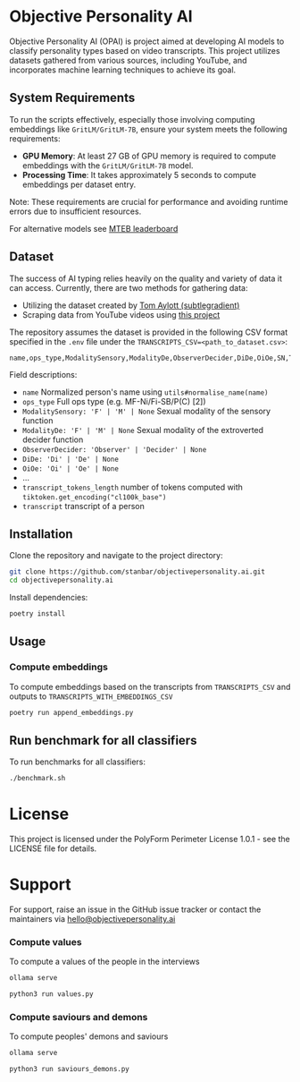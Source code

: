 # Objective Personality AI

Objective Personality AI (OPAI) is project aimed at developing AI models to classify personality types based on video transcripts. This project utilizes datasets gathered from various sources, including YouTube, and incorporates machine learning techniques to achieve its goal.

## System Requirements

To run the scripts effectively, especially those involving computing embeddings like `GritLM/GritLM-7B`, ensure your system meets the following requirements:

- **GPU Memory**: At least 27 GB of GPU memory is required to compute embeddings with the `GritLM/GritLM-7B` model.
- **Processing Time**: It takes approximately 5 seconds to compute embeddings per dataset entry.

Note: These requirements are crucial for performance and avoiding runtime errors due to insufficient resources.

For alternative models see [MTEB leaderboard](https://huggingface.co/spaces/mteb/leaderboard)


## Dataset

The success of AI typing relies heavily on the quality and variety of data it can access. Currently, there are two methods for gathering data:

- Utilizing the dataset created by [Tom Aylott (subtlegradient)](https://huggingface.co/datasets/subtlegradient/aop-dataset-2022-11-10-interview-lines-by-youtube)
- Scraping data from YouTube videos using [this project](https://github.com/michalbaldyga/personality-type-prediction-ops/tree/dev/backend/gathering_data)

The repository assumes the dataset is provided in the following CSV format specified in the `.env` file under the `TRANSCRIPTS_CSV=<path_to_dataset.csv>`:


```csv
name,ops_type,ModalitySensory,ModalityDe,ObserverDecider,DiDe,OiOe,SN,TF,SleepPlay,BlastConsume,InfoEnergy,IntroExtro,FlexFriends,GeneralisationSpecialisation,transcript_tokens_length,transcript
```

Field descriptions:

- `name` Normalized person's name using `utils#normalise_name(name)`
- `ops_type` Full ops type (e.g. MF-Ni/Fi-SB/P(C) [2])
- `ModalitySensory: 'F' | 'M' | None` Sexual modality of the sensory function
- `ModalityDe: 'F' | 'M' | None` Sexual modality of the extroverted decider function
- `ObserverDecider: 'Observer' | 'Decider' | None`
- `DiDe: 'Di' | 'De' | None`
- `OiOe: 'Oi' | 'Oe' | None`
- ...
- `transcript_tokens_length` number of tokens computed with `tiktoken.get_encoding("cl100k_base")`
- `transcript` transcript of a person

## Installation

Clone the repository and navigate to the project directory:

```sh
git clone https://github.com/stanbar/objectivepersonality.ai.git
cd objectivepersonality.ai
```

Install dependencies:

```sh
poetry install
```
## Usage

### Compute embeddings

To compute embeddings based on the transcripts from `TRANSCRIPTS_CSV` and outputs to `TRANSCRIPTS_WITH_EMBEDDINGS_CSV`

```sh
poetry run append_embeddings.py
```

## Run benchmark for all classifiers

To run benchmarks for all classifiers:

```sh
./benchmark.sh
```

# License

This project is licensed under the PolyForm Perimeter License 1.0.1 - see the LICENSE file for details.

# Support

For support, raise an issue in the GitHub issue tracker or contact the maintainers via hello@objectivepersonality.ai

### Compute values

To compute a values of the people in the interviews 

```sh
ollama serve
```

```sh
python3 run values.py
```


### Compute saviours and demons

To compute peoples' demons and saviours

```sh
ollama serve
```

```sh
python3 run saviours_demons.py
```